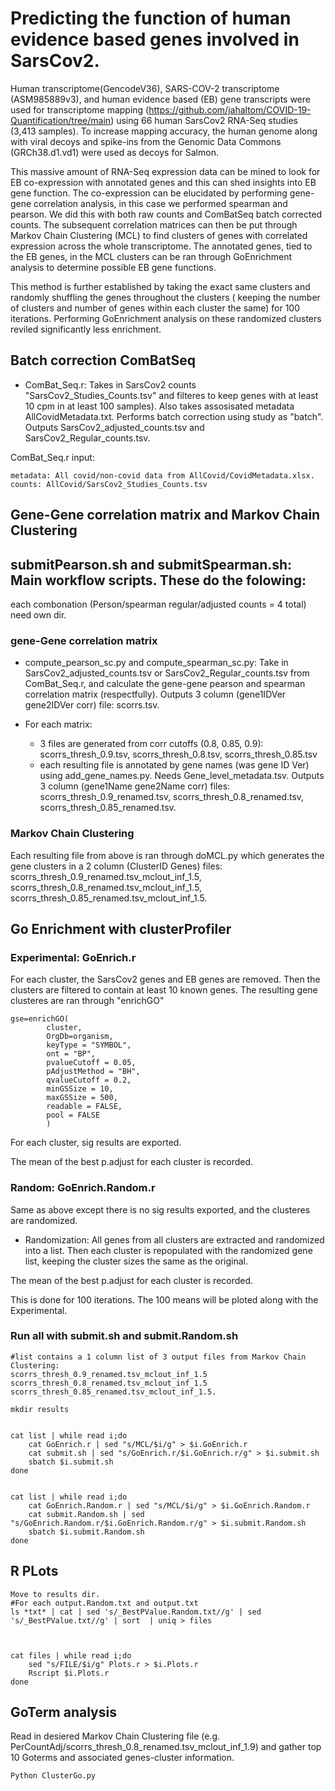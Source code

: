 
# Predicting the function of human evidence based genes involved in SarsCov2.

Human transcriptome(GencodeV36), SARS-COV-2 transcriptome (ASM985889v3), and human evidence based (EB) gene transcripts were used for transcriptome mapping (https://github.com/jahaltom/COVID-19-Quantification/tree/main) using 66 human SarsCov2 RNA-Seq studies (3,413 samples). To increase mapping accuracy, the human genome along with viral decoys and spike-ins from the Genomic Data Commons (GRCh38.d1.vd1) were used as decoys for Salmon. 

This massive amount of RNA-Seq expression data can be mined to look for EB co-expression with annotated genes and this can shed insights into EB gene function. The co-expression can be elucidated by performing gene-gene correlation analysis, in this case we performed spearman and pearson. We did this with both raw counts and ComBatSeq batch corrected counts. The subsequent correlation matrices can then be put through Markov Chain Clustering (MCL) to find clusters of genes with correlated expression across the whole transcriptome. The annotated genes, tied to the EB genes, in the MCL clusters can be ran through GoEnrichment analysis to determine possible EB gene functions. 

This method is further established by taking the exact same clusters and randomly shuffling the genes throughout the clusters ( keeping the number of clusters and number of genes within each cluster the same) for 100 iterations. Performing GoEnrichment analysis on these randomized clusters reviled significantly less enrichment. 



## Batch correction ComBatSeq

* ComBat_Seq.r: Takes in SarsCov2 counts "SarsCov2_Studies_Counts.tsv" and filteres to keep genes with at least 10 cpm in at least 100 samples). Also takes assosisated metadata AllCovidMetadata.txt. Performs batch correction using study as "batch". Outputs SarsCov2_adjusted_counts.tsv and SarsCov2_Regular_counts.tsv. 

ComBat_Seq.r input:
```
metadata: All covid/non-covid data from AllCovid/CovidMetadata.xlsx.
counts: AllCovid/SarsCov2_Studies_Counts.tsv
```
 
## Gene-Gene correlation matrix and Markov Chain Clustering
## submitPearson.sh and submitSpearman.sh: Main workflow scripts. These do the folowing:

each combonation (Person/spearman regular/adjusted counts = 4 total)  need own dir. 
### gene-Gene correlation matrix

*  compute_pearson_sc.py and compute_spearman_sc.py: Take in SarsCov2_adjusted_counts.tsv or SarsCov2_Regular_counts.tsv from ComBat_Seq.r, and calculate the gene-gene pearson and spearman correlation matrix (respectfully). Outputs 3 column  (gene1IDVer   gene2IDVer  corr) file:  scorrs.tsv.

* For each matrix:
  * 3 files are generated from corr cutoffs (0.8, 0.85, 0.9): scorrs_thresh_0.9.tsv, scorrs_thresh_0.8.tsv, scorrs_thresh_0.85.tsv
  * each resulting file is annotated by gene names (was gene ID Ver) using add_gene_names.py. Needs Gene_level_metadata.tsv. Outputs 3 column (gene1Name   gene2Name  corr) files: scorrs_thresh_0.9_renamed.tsv, scorrs_thresh_0.8_renamed.tsv, scorrs_thresh_0.85_renamed.tsv.

### Markov Chain Clustering

Each resulting file from above is ran through doMCL.py which generates the gene clusters in a 2 column (ClusterID       Genes) files:  scorrs_thresh_0.9_renamed.tsv_mclout_inf_1.5, scorrs_thresh_0.8_renamed.tsv_mclout_inf_1.5, scorrs_thresh_0.85_renamed.tsv_mclout_inf_1.5.





## Go Enrichment with clusterProfiler

### Experimental: GoEnrich.r
For each cluster, the SarsCov2 genes and EB genes are removed. Then the clusters are filtered to contain at least 10 known genes. The resulting gene clusteres are ran through "enrichGO" 
```
gse=enrichGO(
        cluster,
        OrgDb=organism,
        keyType = "SYMBOL",
        ont = "BP",
        pvalueCutoff = 0.05,
        pAdjustMethod = "BH",
        qvalueCutoff = 0.2,
        minGSSize = 10,
        maxGSSize = 500,
        readable = FALSE,
        pool = FALSE
        )
```

For each cluster, sig results are exported. 

The mean of the best p.adjust for each cluster is recorded. 

### Random: GoEnrich.Random.r

Same as above except there is no sig results exported, and the clusteres are randomized. 

* Randomization: All genes from all clusters are extracted and randomized into a list. Then each cluster is repopulated with the randomized gene list, keeping the cluster sizes the same as the original.

The mean of the best p.adjust for each cluster is recorded.

This is done for 100 iterations. The 100 means will be ploted along with the Experimental.


### Run all with submit.sh and submit.Random.sh


```
#list contains a 1 column list of 3 output files from Markov Chain Clustering:
scorrs_thresh_0.9_renamed.tsv_mclout_inf_1.5
scorrs_thresh_0.8_renamed.tsv_mclout_inf_1.5
scorrs_thresh_0.85_renamed.tsv_mclout_inf_1.5.

mkdir results


cat list | while read i;do
    cat GoEnrich.r | sed "s/MCL/$i/g" > $i.GoEnrich.r
    cat submit.sh | sed "s/GoEnrich.r/$i.GoEnrich.r/g" > $i.submit.sh
    sbatch $i.submit.sh
done


cat list | while read i;do
    cat GoEnrich.Random.r | sed "s/MCL/$i/g" > $i.GoEnrich.Random.r
    cat submit.Random.sh | sed "s/GoEnrich.Random.r/$i.GoEnrich.Random.r/g" > $i.submit.Random.sh
    sbatch $i.submit.Random.sh
done
```











## R PLots
```
Move to results dir.
#For each output.Random.txt and output.txt
ls *txt* | cat | sed 's/_BestPValue.Random.txt//g' | sed 's/_BestPValue.txt//g' | sort  | uniq > files



cat files | while read i;do
    sed "s/FILE/$i/g" Plots.r > $i.Plots.r
    Rscript $i.Plots.r
done
```



## GoTerm analysis
Read in desiered Markov Chain Clustering file (e.g. PerCountAdj/scorrs_thresh_0.8_renamed.tsv_mclout_inf_1.9) and gather top 10 Goterms and associated genes-cluster information.
```
Python ClusterGo.py

```




